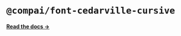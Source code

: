 # `@compai/font-cedarville-cursive`

[**Read the docs &rarr;**](https://components.ai/docs/typefaces/cedarville-cursive)
